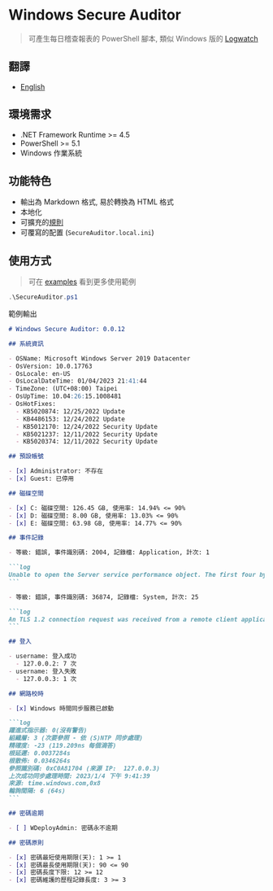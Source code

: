 # Windows Secure Auditor

> 可產生每日稽查報表的 PowerShell 腳本, 類似 Windows 版的 [Logwatch](https://sourceforge.net/projects/logwatch/)

## 翻譯

- [English](./README.md)

## 環境需求

- .NET Framework Runtime >= 4.5
- PowerShell >= 5.1
- Windows 作業系統

## 功能特色

- 輸出為 Markdown 格式, 易於轉換為 HTML 格式
- 本地化
- 可擴充的[規則](./rules/)
- 可覆寫的配置 (`SecureAuditor.local.ini`)

## 使用方式

> 可在 [examples](./examples/) 看到更多使用範例

```powershell
.\SecureAuditor.ps1
```

範例輸出

````markdown
# Windows Secure Auditor: 0.0.12

## 系統資訊

- OSName: Microsoft Windows Server 2019 Datacenter
- OsVersion: 10.0.17763
- OsLocale: en-US
- OsLocalDateTime: 01/04/2023 21:41:44
- TimeZone: (UTC+08:00) Taipei
- OsUpTime: 10.04:26:15.1008481
- OsHotFixes:
  - KB5020874: 12/25/2022 Update
  - KB4486153: 12/24/2022 Update
  - KB5012170: 12/24/2022 Security Update
  - KB5021237: 12/11/2022 Security Update
  - KB5020374: 12/11/2022 Security Update

## 預設帳號

- [x] Administrator: 不存在
- [x] Guest: 已停用

## 磁碟空間

- [x] C: 磁碟空間: 126.45 GB, 使用率: 14.94% <= 90%
- [x] D: 磁碟空間: 8.00 GB, 使用率: 13.03% <= 90%
- [x] E: 磁碟空間: 63.98 GB, 使用率: 14.77% <= 90%

## 事件記錄

- 等級: 錯誤, 事件識別碼: 2004, 記錄檔: Application, 計次: 1

```log
Unable to open the Server service performance object. The first four bytes (DWORD) of the Data section contains the status code.
```

- 等級: 錯誤, 事件識別碼: 36874, 記錄檔: System, 計次: 25

```log
An TLS 1.2 connection request was received from a remote client application, but none of the cipher suites supported by the client application are supported by the server. The TLS connection request has failed.
```

## 登入

- username: 登入成功
  - 127.0.0.2: 7 次
- username: 登入失敗
  - 127.0.0.3: 1 次

## 網路校時

- [x] Windows 時間同步服務已啟動

```log
躍進式指示器: 0(沒有警告)
組織層: 3 (次要參照 - 依 (S)NTP 同步處理)
精確度: -23 (119.209ns 每個滴答)
根延遲: 0.0037284s
根散佈: 0.0346264s
參照識別碼: 0xC0A81704 (來源 IP:  127.0.0.3)
上次成功同步處理時間: 2023/1/4 下午 9:41:39
來源: time.windows.com,0x8
輪詢間隔: 6 (64s)
```

## 密碼逾期

- [ ] WDeployAdmin: 密碼永不逾期

## 密碼原則

- [x] 密碼最短使用期限(天): 1 >= 1
- [x] 密碼最長使用期限(天): 90 <= 90
- [x] 密碼長度下限: 12 >= 12
- [x] 密碼維護的歷程記錄長度: 3 >= 3
````
